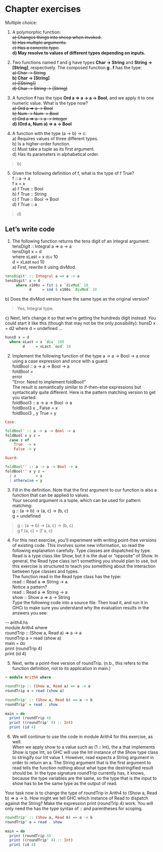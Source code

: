# Chapter exercises

Multiple choice:  
1. A polymorphic function:  
~~a) Changes things into sheep when invoked.~~  
~~b) Has multiple arguments.~~  
~~c) Has a concrete type.~~  
**d) May resolve to values of different types depending on inputs.**  

2. Two functions named f and g have types **Char -> String** and **String -> [String]**, respectively. The composed function **g . f** has the type:  
~~a) Char -> String~~  
**b) Char -> [String]**  
~~c) [[String]]~~  
~~d) Char -> String -> [String]~~  

3. A function **f** has the type **Ord a => a -> a -> Bool**, and we apply it to one numeric value. What is the type now?  
~~a) Ord a => a -> Bool~~  
~~b) Num -> Num -> Bool~~  
~~c) Ord a => a -> a -> Integer~~  
**d) (Ord a, Num a) => a -> Bool**  

4. A function with the type (a -> b) -> c:  
a) Requires values of three different types.  
b) Is a higher-order function.  
c) Must take a tuple as its first argument.  
d) Has its parameters in alphabetical order.  
> b)  

5. Given the following definition of f, what is the type of f True?  
f :: a -> a  
f x = x  
a) f True :: Bool  
b) f True :: String  
c) f True :: Bool -> Bool  
d) f True :: a  
> d)  

## Let’s write code  
1. The following function returns the tens digit of an integral
argument:  
tensDigit :: Integral a => a -> a  
tensDigit x = d  
where xLast = x `div` 10  
d = xLast `mod` 10  
a) First, rewrite it using divMod.  
> 
```hs
tensDigit' :: Integral a => a -> a
tensDigit' x = d
     where x100s = fst $ x `divMod` 10
           d     = snd $ x100s `divMod` 10
```
b) Does the divMod version have the same type as the original version?  
> Yes, Integral type.  

c) Next, let’s change it so that we’re getting the hundreds
digit instead. You could start it like this (though that
may not be the only possibility):
hunsD x = d2
where d = undefined
...
```hs
hunsD x = d
  where xLast = x `div` 100
        d     = xLast `mod` 10
```

2. Implement the following function of the type a -> a ->
Bool -> a once using a case expression and once with a
guard:  
foldBool :: a -> a -> Bool -> a  
foldBool =  
error  
"Error: Need to implement foldBool!"  
The result is semantically similar to if-then-else expressions but syntactically quite different. Here is the pattern matching version to get you started:  
foldBool3 :: a -> a -> Bool -> a  
foldBool3 x _ False = x  
foldBool3 _ y True = y  
> 
```hs
Case:

foldBool' :: a -> a -> Bool -> a
foldBool x y z =
  case z of
    True  -> x
    False -> y
```

```hs 
Guard:

foldBool'' :: a -> a -> Bool -> a
foldBool'' x y z =
  | z         = x
  | otherwise = y
```

3. Fill in the definition. Note that the first argument to our function is also a function that can be applied to values.  
Your second argument is a tuple, which can be used for
pattern matching:  
g :: (a -> b) -> (a, c) -> (b, c)  
g = undefined  
> g :: (a -> b) -> (a, c) -> (b, c)  
> g f (a, c) = (f a, c)  

4. For this next exercise, you’ll experiment with writing
point-free versions of existing code. This involves some
new information, so read the following explanation carefully.
Type classes are dispatched by type. Read is a type class
like Show, but it is the dual or “opposite” of Show. In general, the Read type class isn’t something you should plan to use, but this exercise is structured to teach you something about the interaction between type classes and types.  
The function read in the Read type class has the type:  
read :: Read a => String -> a  
Notice a pattern?  
read :: Read a => String -> a  
show :: Show a => a -> String  
Type the following code into a source file. Then load it,
and run it in GHCi to make sure you understand why the
evaluation results in the answers you see:  

-- arith4.hs  
module Arith4 where  
roundTrip :: (Show a, Read a) => a -> a  
roundTrip a = read (show a)  
main = do  
print (roundTrip 4)  
print (id 4)  

5. Next, write a point-free version of roundTrip. (n.b., this
refers to the function definition, not to its application in
main.)  
```hs
> module Arith4 where
 
roundTrip :: (Show a, Read a) => a -> a
roundTrip a = read (show a)
 
roundTrip' :: (Show a, Read b) => a -> b
roundTrip' = read . show
 
main = do
  print (roundTrip 4)
  print ((roundTrip' 4) :: Int)
  print (id 4)
```

6. We will continue to use the code in module Arith4 for this
exercise, as well.  
When we apply show to a value such as (1 :: Int), the a
that implements Show is type Int, so GHC will use the Int
instance of the Show type class to stringify our Int value 1.
However, read expects a String argument in order to return an a. The String argument that is the first argument
to read tells the function nothing about what type the destringified result should be. In the type signature roundTrip currently has, it knows, because the type variables are the same, so the type that is the input to show has to be the same type as the output of read.  

Your task now is to change the type of roundTrip in Arith4 to
(Show a, Read b) => a -> b. How might we tell GHC which
instance of Read to dispatch against the String? Make the
expression print (roundTrip 4) work. You will only need
the has the type syntax of :: and parentheses for scoping. 
> 
```hs 
roundTrip' :: (Show a, Read b) => a -> b
roundTrip' a = read . show
 
main = do
  print (roundTrip 4)
  print ((roundTrip' 4) :: Int)
  print (id 4)
```
